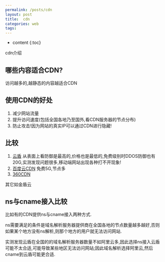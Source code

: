 ```yaml
---
permalink: /posts/cdn
layout: post
title:  cdn
categories: web
tags:
---
```


* content
{:toc}

cdn介绍




## 哪些内容适合CDN?
访问越多的,越静态的内容越适合CDN

## 使用CDN的好处
1. 减少网站流量
2. 提升访问速度(包括全国各地乃至国外,看CDN服务器的节点分布)
3. 防止攻击!因为网站的真实IP可以通过CDN进行隐藏!

## 比较

1. [云盾](https://www.yundun.com) 从表面上看防御是最高的,价格也是最低的,免费级别时DDOS防御也有20G,实测发现问题很多,移动端网站出现各种打不开现象!
2. [百度云CDN](http://su.baidu.com/) 免费5G,节点多
3. [360CDN](https://cdn.cloud.360.cn/)

其它如金盾云

## ns与cname接入比较
比如有的CDN提供ns与cname接入两种方式.

ns需要满足的条件是域名解析服务器提供商在全国各地的节点数量越多越好,否则如果某个地方没有ns解析,则那个地方的用户就无法访问网站.

实测发现云盾在全国的的域名解析服务器数量不如阿里云多,因此选择ns接入云盾可能不太合适,可能导致某些地区无法访问网站;因此域名解析选择阿里云,然后cname到云盾可能更合适.
